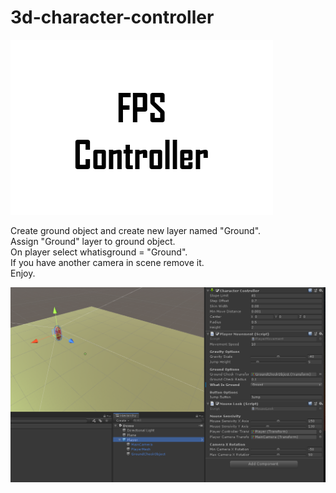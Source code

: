 # 3d-character-controller

![thumbnail](https://github.com/turkaytunc/3D-character-controller/blob/master/StaticFiles/thumbnail.png)  



Create ground object and create new layer named "Ground".  
Assign "Ground" layer to ground object.  
On player select whatisground = "Ground".  
If you have another camera in scene remove it.  
Enjoy.

![inspector](https://github.com/turkaytunc/3D-character-controller/blob/master/StaticFiles/inspector.png)